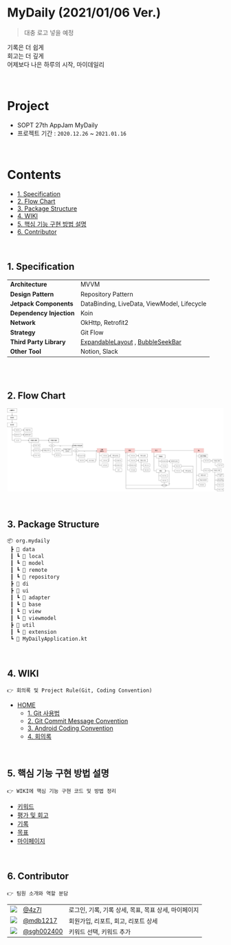 # MyDaily (2021/01/06 Ver.)

> 대충 로고 넣을 예정

기록은 더 쉽게<br>
회고는 더 깊게<br>
어제보다 나은 하루의 시작, 마이데일리<br>


<br>

# Project
- SOPT 27th AppJam MyDaily
- 프로젝트 기간 : `2020.12.26` ~ `2021.01.16`


<br>

# Contents

* [1. Specification](#1-specification)
* [2. Flow Chart](#2-flow-chart)
* [3. Package Structure](#3-package-structure)
* [4. WIKI](#4-wiki)
* [5. 핵심 기능 구현 방법 설명](#5-핵심-기능-구현-방법-설명)
* [6. Contributor](#6-contributor)



<br>

## 1. Specification

<table class="tg">
<tbody>
  <tr>
    <td><b>Architecture</b></td>
    <td>MVVM</td>
  </tr>
<tr>
    <td><b>Design Pattern</b></td>
<td>Repository Pattern</td>
</tr>
<tr>
    <td><b>Jetpack Components</b></td>
<td>DataBinding, LiveData, ViewModel, Lifecycle</td>
</tr>
<tr>
    <td><b>Dependency Injection</b></td>
<td>Koin</td>
</tr>
<tr>
    <td><b>Network</b></td>
<td>OkHttp, Retrofit2</td>
</tr>
<tr>
    <td><b>Strategy</b></td>
<td>Git Flow</td>
</tr>

<tr>
    <td><b>Third Party Library</b></td>
<td><a href="https://github.com/skydoves/ExpandableLayout">ExpandableLayout</a>
, <a href="https://github.com/woxingxiao/BubbleSeekBar">BubbleSeekBar</a></td>
</tr>
<tr>
    <td><b>Other Tool</b></td>
<td>Notion, Slack</td>
</tr>
</tbody>
</table>

<br>

<br>

## 2. Flow Chart

![img](/wiki/image/210104_flowchart.svg)



<br>

## 3. Package Structure

```
📦 org.mydaily
 ┣ 📂 data
 ┃ ┗ 📂 local
 ┃ ┗ 📂 model
 ┃ ┗ 📂 remote
 ┃ ┗ 📂 repository
 ┣ 📂 di
 ┣ 📂 ui
 ┃ ┗ 📂 adapter
 ┃ ┗ 📂 base
 ┃ ┗ 📂 view
 ┃ ┗ 📂 viewmodel
 ┣ 📂 util
 ┃ ┗ 📂 extension
 ┗ 📜 MyDailyApplication.kt
```



<br>

## 4. WIKI

```
👉 회의록 및 Project Rule(Git, Coding Convention)
```
- [HOME](https://github.com/TeamMyDaily/MyDaily_Android/wiki)
  - [1. Git 사용법](/TeamMyDaily/MyDaily_Android/wiki/1.-Git-사용법)
  - [2. Git Commit Message Convention](/TeamMyDaily/MyDaily_Android/wiki/2.-Git-Commit-Message-Convention)
  - [3. Android Coding Convention](/TeamMyDaily/MyDaily_Android/wiki/3.-Android-Coding-Convention)
  - [4. 회의록](/TeamMyDaily/MyDaily_Android/wiki/4.-회의록)




<br>

## 5. 핵심 기능 구현 방법 설명

```
👉 WIKI에 핵심 기능 구현 코드 및 방법 정리
```

- [키워드](https://github.com/TeamMyDaily/MyDaily_Android/wiki/5.1.-%ED%82%A4%EC%9B%8C%EB%93%9C)
- [평가 및 회고](https://github.com/TeamMyDaily/MyDaily_Android/wiki/5.2.-%ED%8F%89%EA%B0%80-%EB%B0%8F-%ED%9A%8C%EA%B3%A0)
- [기록](https://github.com/TeamMyDaily/MyDaily_Android/wiki/5.3.-%EA%B8%B0%EB%A1%9D)
- [목표](https://github.com/TeamMyDaily/MyDaily_Android/wiki/5.4.-%EB%AA%A9%ED%91%9C)
- [마이페이지](https://github.com/TeamMyDaily/MyDaily_Android/wiki/5.5.-%EB%A7%88%EC%9D%B4%ED%8E%98%EC%9D%B4%EC%A7%80)




<br>

## 6. Contributor

```
👉 팀원 소개와 역할 분담
```

<table class="tg">
<tbody>
    <tr>
        <td><img src="https://avatars2.githubusercontent.com/u/45537782?s=460&u=cd7933246795bbd5c14c5a6d69372f084e5761ee&v=4" width="100px"/>
</td>
        <td><a href="https://github.com/4z7l">@4z7l</a></td>
        <td>로그인, 기록, 기록 상세, 목표, 목표 상세, 마이페이지</td>
    </tr>
    <tr>
      <td><img src="https://avatars1.githubusercontent.com/u/70698151?s=460&u=8a26000faa6a3dbbf44379c6685e029a904368e5&v=4" width="100px"/>
</td>
        <td><a href="https://github.com/mdb1217">@mdb1217</a></td>
        <td>회원가입, 리포트, 회고, 리포트 상세</td>
    </tr>
    <tr>
      <td><img src="https://avatars0.githubusercontent.com/u/62228195?s=460&u=0db0c848c4347b49176824d285f37ef04d17401a&v=4" width="100px"/></td>
        <td><a href="https://github.com/sgh002400">@sgh002400</a></td>
        <td>키워드 선택, 키워드 추가</td>
    </tr>
</tbody>
</table>


